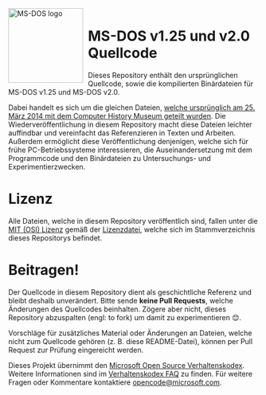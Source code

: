 <img width="150" height="150" align="left" style="float: left; margin: 0 10px 0 0;" alt="MS-DOS logo" src="msdos-logo.png">   

# MS-DOS v1.25 und v2.0 Quellcode
Dieses Repository enthält den ursprünglichen Quellcode, sowie die kompilierten Binärdateien für MS-DOS v1.25 und MS-DOS v2.0.

Dabei handelt es sich um die gleichen Dateien, [welche ursprünglich am 25. März 2014 mit dem Computer History Museum geteilt wurden]( http://www.computerhistory.org/atchm/microsoft-ms-dos-early-source-code/). Die Wiederveröffentlichung in diesem Repository macht diese Dateien leichter auffindbar und vereinfacht das Referenzieren in Texten und Arbeiten. Außerdem ermöglicht diese Veröffentlichung denjenigen, welche sich für frühe PC-Betriebssysteme interessieren, die Auseinandersetzung mit dem Programmcode und den Binärdateien zu Untersuchungs- und Experimentierzwecken.

# Lizenz
Alle Dateien, welche in diesem Repository veröffentlich sind, fallen unter die [MIT (OSI) Lizenz](https://de.wikipedia.org/wiki/MIT-Lizenz) gemäß der [Lizenzdatei](https://github.com/Microsoft/MS-DOS/blob/master/LICENSE.md), welche sich im Stammverzeichnis dieses Repositorys befindet.

# Beitragen!
Der Quellcode in diesem Repository dient als geschichtliche Referenz und bleibt deshalb unverändert. Bitte sende **keine Pull Requests**, welche Änderungen des Quellcodes beinhalten. Zögere aber nicht, dieses Repository abzuspalten (engl: to fork) um damit zu experimentieren 😊.  

Vorschläge für zusätzliches Material oder Änderungen an Dateien, welche nicht zum Quellcode gehören (z. B. diese README-Datei), können per Pull Request zur Prüfung eingereicht werden.

Dieses Projekt übernimmt den [Microsoft Open Source Verhaltenskodex](https://opensource.microsoft.com/codeofconduct/).  Weitere Informationen sind im [Verhaltenskodex FAQ](https://opensource.microsoft.com/codeofconduct/faq/) zu finden. Für weitere Fragen oder Kommentare kontaktiere [opencode@microsoft.com](mailto:opencode@microsoft.com).
